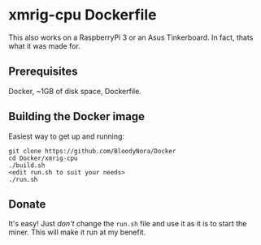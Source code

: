 # xmrig-cpu Dockerfile

This also works on a RaspberryPi 3 or an Asus Tinkerboard. In fact, thats what it was made for.

## Prerequisites

Docker, ~1GB of disk space, Dockerfile.


## Building the Docker image

Easiest way to get up and running:

```
git clone https://github.com/BloodyNora/Docker
cd Docker/xmrig-cpu
./build.sh
<edit run.sh to suit your needs>
./run.sh
```

## Donate

It's easy! Just *don't* change the `run.sh` file and use it as it is to start the miner. This will make it run at my benefit.
